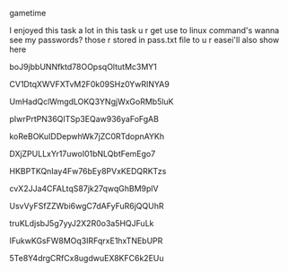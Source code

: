 gametime


I enjoyed this task a lot in this task u r get use to linux command's wanna see my passwords? those r stored in pass.txt file to u r easei'll also show here

boJ9jbbUNNfktd78OOpsqOltutMc3MY1

CV1DtqXWVFXTvM2F0k09SHz0YwRINYA9

UmHadQclWmgdLOKQ3YNgjWxGoRMb5luK

pIwrPrtPN36QITSp3EQaw936yaFoFgAB

koReBOKuIDDepwhWk7jZC0RTdopnAYKh

DXjZPULLxYr17uwoI01bNLQbtFemEgo7

HKBPTKQnIay4Fw76bEy8PVxKEDQRKTzs

cvX2JJa4CFALtqS87jk27qwqGhBM9plV

UsvVyFSfZZWbi6wgC7dAFyFuR6jQQUhR

truKLdjsbJ5g7yyJ2X2R0o3a5HQJFuLk

IFukwKGsFW8MOq3IRFqrxE1hxTNEbUPR

5Te8Y4drgCRfCx8ugdwuEX8KFC6k2EUu
